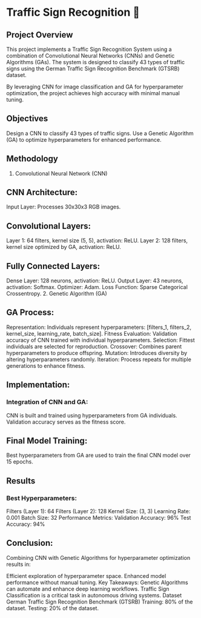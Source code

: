 # Traffic Sign Recognition 🚦

## Project Overview
This project implements a Traffic Sign Recognition System using a combination of Convolutional Neural Networks (CNNs) and Genetic Algorithms (GAs). The system is designed to classify 43 types of traffic signs using the German Traffic Sign Recognition Benchmark (GTSRB) dataset.

By leveraging CNN for image classification and GA for hyperparameter optimization, the project achieves high accuracy with minimal manual tuning.

## Objectives
Design a CNN to classify 43 types of traffic signs.
Use a Genetic Algorithm (GA) to optimize hyperparameters for enhanced performance.

## Methodology
1. Convolutional Neural Network (CNN)

## CNN Architecture:
Input Layer: Processes 30x30x3 RGB images.

## Convolutional Layers:
Layer 1: 64 filters, kernel size (5, 5), activation: ReLU.
Layer 2: 128 filters, kernel size optimized by GA, activation: ReLU.

## Fully Connected Layers:
Dense Layer: 128 neurons, activation: ReLU.
Output Layer: 43 neurons, activation: Softmax.
Optimizer: Adam.
Loss Function: Sparse Categorical Crossentropy.
2. Genetic Algorithm (GA)

## GA Process:
Representation: Individuals represent hyperparameters:
[filters_1, filters_2, kernel_size, learning_rate, batch_size].
Fitness Evaluation: Validation accuracy of CNN trained with individual hyperparameters.
Selection: Fittest individuals are selected for reproduction.
Crossover: Combines parent hyperparameters to produce offspring.
Mutation: Introduces diversity by altering hyperparameters randomly.
Iteration: Process repeats for multiple generations to enhance fitness.

## Implementation:
### Integration of CNN and GA:
CNN is built and trained using hyperparameters from GA individuals.
Validation accuracy serves as the fitness score.

## Final Model Training:
Best hyperparameters from GA are used to train the final CNN model over 15 epochs.

## Results
### Best Hyperparameters:

Filters (Layer 1): 64
Filters (Layer 2): 128
Kernel Size: (3, 3)
Learning Rate: 0.001
Batch Size: 32
Performance Metrics:
Validation Accuracy: 96%
Test Accuracy: 94%
## Conclusion:
Combining CNN with Genetic Algorithms for hyperparameter optimization results in:

Efficient exploration of hyperparameter space.
Enhanced model performance without manual tuning.
Key Takeaways:
Genetic Algorithms can automate and enhance deep learning workflows.
Traffic Sign Classification is a critical task in autonomous driving systems.
Dataset
German Traffic Sign Recognition Benchmark (GTSRB)
Training: 80% of the dataset.
Testing: 20% of the dataset.
